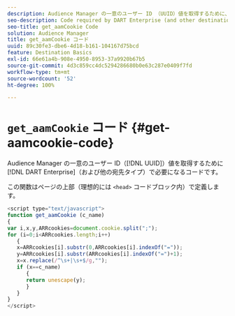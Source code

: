 ```yaml
---
description: Audience Manager の一意のユーザー ID （UUID）値を取得するために、DART Enterprise（および他の送信先タイプ）で必要となるコードです。
seo-description: Code required by DART Enterprise (and other destination types) to capture the Audience Manager unique user ID (UUID) value.
seo-title: get_aamCookie Code
solution: Audience Manager
title: get_aamCookie コード
uuid: 89c30fe3-dbe6-4d18-b161-104167d75bcd
feature: Destination Basics
exl-id: 66e61a4b-908e-4950-8953-37a9920b67b5
source-git-commit: 4d3c859cc4dc5294286680b0e63c287e0409f7fd
workflow-type: tm+mt
source-wordcount: '52'
ht-degree: 100%

---
```


# `get_aamCookie` コード {#get-aamcookie-code}

Audience Manager の一意のユーザー ID（[!DNL UUID]）値を取得するために [!DNL DART Enterprise]（および他の宛先タイプ）で必要になるコードです。

この関数はページの上部（理想的には `<head>` コードブロック内）で定義します。

<!-- r_aam_de_cookie.xml -->

```js
<script type="text/javascript">
function get_aamCookie (c_name)
{
var i,x,y,ARRcookies=document.cookie.split(";");
for (i=0;i<ARRcookies.length;i++)
   {
   x=ARRcookies[i].substr(0,ARRcookies[i].indexOf("="));
   y=ARRcookies[i].substr(ARRcookies[i].indexOf("=")+1);
   x=x.replace(/^\s+|\s+$/g,"");
   if (x==c_name)
      { 
      return unescape(y);
      }
   }
}
</script>
```
